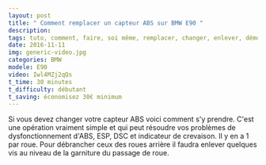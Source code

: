 ```yaml
---
layout: post
title: " Comment remplacer un capteur ABS sur BMW E90 "
description: 
tags: tuto, comment, faire, soi même, remplacer, changer, enlever, démonter, capteur, abs, deffectueux, bmw , série 3, E90, E91, E92, E93
date: 2016-11-11 
img: generic-video.jpg
categories: BMW
modele: E90
video: Iwl4MZj2qQs
t_time: 30 minutes
t_difficulty: débutant
t_saving: économisez 30€ minimum
---
```

Si vous devez changer votre capteur ABS voici comment s'y prendre. C'est une opération vraiment simple et qui peut résoudre vos problèmes de dysfonctionnement d'ABS, ESP, DSC et indicateur de crevaison.
Il y en a 1 par roue. Pour débrancher ceux des roues arrière il faudra enlever quelques vis au niveau de la garniture du passage de roue.